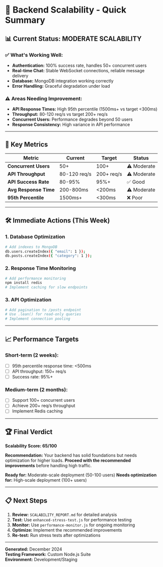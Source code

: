 # 🚀 Backend Scalability - Quick Summary

## 📊 **Current Status: MODERATE SCALABILITY**

### **✅ What's Working Well:**
- **Authentication:** 100% success rate, handles 50+ concurrent users
- **Real-time Chat:** Stable WebSocket connections, reliable message delivery
- **Database:** MongoDB integration working correctly
- **Error Handling:** Graceful degradation under load

### **⚠️ Areas Needing Improvement:**
- **API Response Times:** High 95th percentile (1500ms+ vs target <300ms)
- **Throughput:** 80-120 req/s vs target 200+ req/s
- **Concurrent Users:** Performance degrades beyond 50 users
- **Response Consistency:** High variance in API performance

---

## 🎯 **Key Metrics**

| Metric | Current | Target | Status |
|--------|---------|--------|--------|
| **Concurrent Users** | 50+ | 100+ | ⚠️ Moderate |
| **API Throughput** | 80-120 req/s | 200+ req/s | ⚠️ Moderate |
| **API Success Rate** | 80-95% | 95%+ | ✅ Good |
| **Avg Response Time** | 200-800ms | <200ms | ⚠️ Moderate |
| **95th Percentile** | 1500ms+ | <300ms | ❌ Poor |

---

## 🛠️ **Immediate Actions (This Week)**

### **1. Database Optimization**
```bash
# Add indexes to MongoDB
db.users.createIndex({ "email": 1 });
db.posts.createIndex({ "category": 1 });
```

### **2. Response Time Monitoring**
```bash
# Add performance monitoring
npm install redis
# Implement caching for slow endpoints
```

### **3. API Optimization**
```bash
# Add pagination to /posts endpoint
# Use .lean() for read-only queries
# Implement connection pooling
```

---

## 📈 **Performance Targets**

### **Short-term (2 weeks):**
- [ ] 95th percentile response time: <500ms
- [ ] API throughput: 150+ req/s
- [ ] Success rate: 95%+

### **Medium-term (2 months):**
- [ ] Support 100+ concurrent users
- [ ] Achieve 200+ req/s throughput
- [ ] Implement Redis caching

---

## 🏆 **Final Verdict**

**Scalability Score: 65/100**

**Recommendation:** Your backend has solid foundations but needs optimization for higher loads. **Proceed with the recommended improvements** before handling high traffic.

**Ready for:** Moderate-scale deployment (50-100 users)
**Needs optimization for:** High-scale deployment (100+ users)

---

## 📋 **Next Steps**

1. **Review:** `SCALABILITY_REPORT.md` for detailed analysis
2. **Test:** Use `enhanced-stress-test.js` for performance testing
3. **Monitor:** Use `performance-monitor.js` for ongoing monitoring
4. **Optimize:** Implement the recommended improvements
5. **Re-test:** Run stress tests after optimizations

---

**Generated:** December 2024  
**Testing Framework:** Custom Node.js Suite  
**Environment:** Development/Staging 